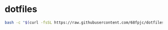 # dotfiles

```sh
bash -c "$(curl -fsSL https://raw.githubusercontent.com/68fpjc/dotfiles/master/install.sh)"
```

